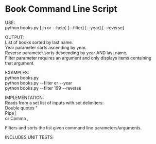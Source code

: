 Book Command Line Script
========================

USE:<br>
python books.py [-h or --help] [--filter] [--year] [--reverse]

OUTPUT:<br>
List of books sorted by last name.<br>
Year parameter sorts ascending by year.<br>
Reverse parameter sorts descending by year AND last name.<br>
Filter parameter requires an argument and only displays items containing that argument.

EXAMPLES:<br>
python books.py<br>
python books.py --filter er --year<br>
python books.py --filter 199 --reverse

IMPLEMENTATION:<br>
Reads from a set list of inputs with set delimiters:<br>
Double quotes "<br>
Pipe  |<br>
or Comma  ,

Filters and sorts the list given command line parameters/arguments.

INCLUDES UNIT TESTS
